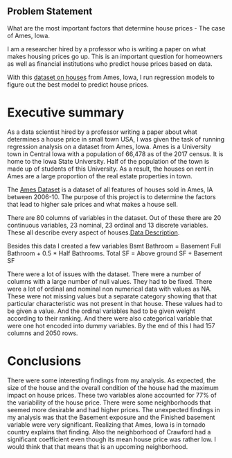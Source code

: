 
## Problem Statement
What are the most important factors that determine house prices - The case of Ames, Iowa.

I am a researcher hired by a professor who is writing a paper on what makes housing prices go up. This is an important question for homeowners as well as financial institutions who predict house prices based on data.

With this [dataset on houses](http://jse.amstat.org/v19n3/decock/DataDocumentation.txt) from Ames, Iowa, I run regression models to figure out the best model to predict house prices.


# Executive summary
 As a data scientist hired by a professor writing a paper about what determines a house price in small town USA, I was given the task of running regression analysis on a dataset from Ames, Iowa. Ames is a University town in Central Iowa with a population of 66,478 as of the 2017 census. It is home to the Iowa State University. Half of the population of the town is made up of students of this University. As a result, the houses on rent in Ames are a large proportion of the real estate properties in town.

The [Ames Dataset](https://www.kaggle.com/c/dsi-us-10-project-2-regression-challenge/data) is a dataset of all features of houses sold in Ames, IA between 2006-10. The purpose of this project is to determine the factors that lead to higher sale prices and what makes a house sell.

There are 80 columns of variables in the dataset. Out of these there are 20 continuous variables, 23 nominal, 23 ordinal and 13 discrete variables. These all describe every aspect of houses.[Data Description](http://jse.amstat.org/v19n3/decock/DataDocumentation.txt).

Besides this data I created a few variables
Bsmt Bathroom = Basement Full Bathroom + 0.5 * Half Bathrooms.
Total SF = Above ground SF + Basement SF

There were a lot of issues with the dataset. There were a number of columns with a large number of null values. They had to be fixed. There were a lot of ordinal and nominal non numerical data with values as NA. These were not missing values but a separate category showing that that particular characteristic was not present in that house. These values had to be given a value. And the ordinal variables had to be given weight according to their ranking. And there were also categorical variable that were one hot encoded into dummy variables. By the end of this I had 157 columns and 2050 rows.


# Conclusions
There were some interesting findings from my analysis. As expected, the size of the house and the overall condition of the house had the maximum impact on house prices. These two variables alone accounted for 77% of the variability of the house price. There were some neighborhoods that seemed more desirable and had higher prices. The unexpected findings in my analysis was that the Basement exposure and the Finished basement variable were very significant. Realizing that Ames, Iowa is in tornado country explains that finding. Also the neighborhood of Crawford had a significant coefficient even though its mean house price was rather low.  I would think that that means that is an upcoming neighborhood.
